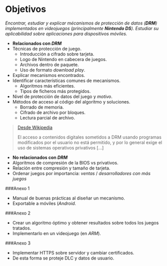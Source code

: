 Objetivos
=========
*Encontrar, estudiar y explicar mécanismos de protección de datos (**DRM**)
implementados en videojuegos (principalmente **Nintendo DS**).
Estudiar su aplicabilidad sobre aplicaciones para dispositivos móviles.*

* **Relacionados con *DRM***
 * Técnicas de protección de juego.
   * Introducción a cifrado sobre tarjeta.
   * Logo de Nintendo en cabecera de juegos.
   * Archivos dentro de paquete.
   * Uso de formato *download play*.
 * Explicar mecanismos encontrados.
 * Identificar características comunes de mecanismos.
   * Algoritmos más eficientes.
   * Tipos de ficheros más protegidos.
 * Nivel de protección de datos del juego y *motivo*.
 * Métodos de acceso al código del algoritmo y soluciones.
   * Borrado de memoria.
   * Cifrado de archivo por bloques.
   * Lectura parcial de archivo.
> [Desde Wikipedia](http://es.wikipedia.org/wiki/Gesti%C3%B3n_digital_de_derechos#.C2.BFC.C3.B3mo_afectan_al_software_libre.3F)
>
> El acceso a contenidos digitales sometidos a DRM usando programas modificados por el usuario no está permitido, y por lo general exige el uso de sistemas operativos privativos [...]


* **No relacionados con *DRM***
 * Algoritmos de compresión de la BIOS vs privativos.
 * Relación entre compresión y tamaño de tarjeta.
 * Ordenar juegos por importancia: *ventas* / *desarrolladores con más juegos*


###Anexo 1
+ Manual de buenas prácticas al diseñar un mecanismo.
+ Exportable a móviles (*Android*.


###Anexo 2
+ Crear un algoritmo óptimo y obtener resultados sobre todos los juegos tratados.
+ Implementarlo en un videojuego (en *ARM*).


###Anexo 3
+ Implementar HTTPS sobre servidor y cambiar certificados.
+ De esta forma se proteje DLC y datos de usuario.
